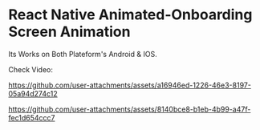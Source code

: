 # React Native Animated-Onboarding Screen Animation 

Its Works on Both Plateform's Android & IOS.

Check Video:

https://github.com/user-attachments/assets/a16946ed-1226-46e3-8197-05a94d274c12




https://github.com/user-attachments/assets/8140bce8-b1eb-4b99-a47f-fec1d654ccc7

